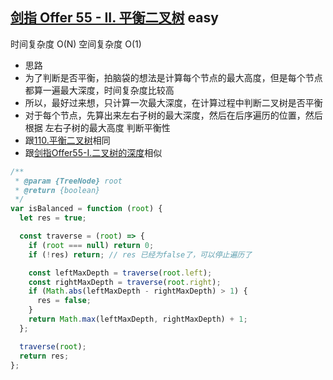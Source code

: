 ## [剑指 Offer 55 - II. 平衡二叉树](https://leetcode.cn/problems/ping-heng-er-cha-shu-lcof/) <Badge type="success">easy</Badge>

时间复杂度 O(N)
空间复杂度 O(1)

- 思路
- 为了判断是否平衡，拍脑袋的想法是计算每个节点的最大高度，但是每个节点都算一遍最大深度，时间复杂度比较高
- 所以，最好过来想，只计算一次最大深度，在计算过程中判断二叉树是否平衡
- 对于每个节点，先算出来左右子树的最大深度，然后在后序遍历的位置，然后根据 左右子树的最大高度 判断平衡性
- 跟[110.平衡二叉树](/js-logs/binary-tree#110平衡二叉树)相同
- 跟[剑指Offer55-I.二叉树的深度](/js-logs/sword-point-offer#剑指-offer-55---i-二叉树的深度)相似

```js
/**
 * @param {TreeNode} root
 * @return {boolean}
 */
var isBalanced = function (root) {
  let res = true;

  const traverse = (root) => {
    if (root === null) return 0;
    if (!res) return; // res 已经为false了，可以停止遍历了

    const leftMaxDepth = traverse(root.left);
    const rightMaxDepth = traverse(root.right);
    if (Math.abs(leftMaxDepth - rightMaxDepth) > 1) {
      res = false;
    }
    return Math.max(leftMaxDepth, rightMaxDepth) + 1;
  };

  traverse(root);
  return res;
};
```
